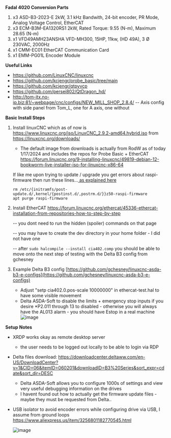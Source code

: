 **Fadal 4020 Conversion Parts**
  1. x3 ASD-B3-2023-E 2kW, 3.1 kHz Bandwith, 24-bit encoder, PR Mode, Analog Voltage Control, EtherCAT
  2. x3 ECM-B3M-EA1320RS1 2kW, Rated Torque: 9.55 (N-m), Maximum 28.65 (N-m)
  3. x1 VFD49AMH23ANSHA VFD-MH300, 15HP, 11kw, (HD 49A), 3 Ø 230VAC, 2000Hz
  4. x1 CMM-EC01 EtherCAT Communication Card
  5. x1 EMM-PG01L Encoder Module

**Useful Links**
* https://github.com/LinuxCNC/linuxcnc
* https://github.com/kcjengr/probe_basic/tree/main
* https://github.com/kcjengr/qtpyvcp
* https://github.com/persei802/QtDragon_hd/
* http://tom-itx.no-ip.biz:81/~webpage/cnc/configs/NEW_MILL_SHOP_2.8.4/ -- Axis config with side panel from Tom_L, one for A axis, one without
  
**Basic Install Steps**
1. Install linuxCNC which as of now is https://www.linuxcnc.org/iso/LinuxCNC_2.9.2-amd64.hybrid.iso from https://linuxcnc.org/downloads/
    * The default image from downloads is actually from RodW as of today 1/17/2024 and includes the repos for Probe Basic + EtherCAT https://forum.linuxcnc.org/9-installing-linuxcnc/49819-debian-12-bookworm-live-installer-iso-for-linuxcnc-x86-64

    If like me upon trying to update / upgrade you get errors about raspi-firmware then run these lines...[ as explained here](https://forum.linuxcnc.org/9-installing-linuxcnc/49819-debian-12-bookworm-live-installer-iso-for-linuxcnc-x86-64?start=110#290983)
    ```
    rm /etc/{initramfs/post-update.d/,kernel/{postinst.d/,postrm.d/}}z50-raspi-firmware
    apt purge raspi-firmware
    ```

3. Install EtherCAT https://forum.linuxcnc.org/ethercat/45336-ethercat-installation-from-repositories-how-to-step-by-step

    -- you dont need to run the hidden (spoiler) commands on that page
   
    -- you may have to create the dev directory in your home folder - I did not have one

    -- after ```sudo halcompile --install cia402.comp``` you should be able to move onto the next step of testing with the Delta B3 config from gchesney

4. Example Delta B3 config [https://github.com/gchesney/linuxcnc-asda-b3-e-configs](https://github.com/gchesney/linuxcnc-asda-b3-e-configs)

    * Adjust "setp cia402.0.pos-scale 10000000" in ethercat-test.hal to have some visible movement
    * Delta ASDA-Soft to disable the limits + emergency stop inputs if you desire 
        *P2.011 through 13 to disabled - otherwise you will always have the AL013 alarm - you should have Estop in a real machine
    ![image](https://github.com/clowrey/LinuxCNC-Fadal4020/assets/6935928/08a85ce8-dc3d-488c-aabb-e7375cb46d4a)


**Setup Notes**

* XRDP works okay as remote desktop server
  * the user needs to be logged out locally to be able to login via RDP

* Delta files download: https://downloadcenter.deltaww.com/en-US/DownloadCenter?v=1&CID=06&itemID=060201&downloadID=B3%20Series&sort_expr=cdate&sort_dir=DESC
  *  Delta ASDA-Soft allows you to configure 1000s of settings and view very useful debugging information on the drives
  * I havent found out how to actually get the firmware update files - maybe they must be requested from Delta..



* USB isolator to avoid encoder errors while configuring drive via USB, I assume from ground loops https://www.aliexpress.us/item/3256801182770545.html
  
  ![image](https://github.com/clowrey/LinuxCNC-Fadal4020/assets/6935928/0739d409-364d-4051-bb37-04512a0eb0d1)





